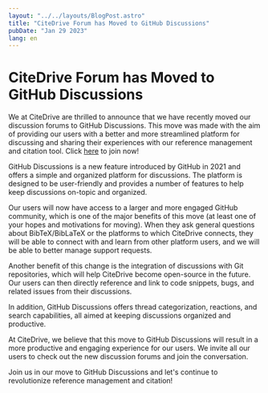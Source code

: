 ```yaml
---
layout: "../../layouts/BlogPost.astro"
title: "CiteDrive Forum has Moved to GitHub Discussions"
pubDate: "Jan 29 2023"
lang: en
---
```


# CiteDrive Forum has Moved to GitHub Discussions

We at CiteDrive are thrilled to announce that we have recently moved our discussion forums to GitHub Discussions. This move was made with the aim of providing our users with a better and more streamlined platform for discussing and sharing their experiences with our reference management and citation tool. Click [here](https://github.com/orgs/citedrive/discussions) to join now!

  

GitHub Discussions is a new feature introduced by GitHub in 2021 and offers a simple and organized platform for discussions. The platform is designed to be user-friendly and provides a number of features to help keep discussions on-topic and organized.

  

Our users will now have access to a larger and more engaged GitHub community, which is one of the major benefits of this move (at least one of your hopes and motivations for moving). When they ask general questions about BibTeX/BibLaTeX or the platforms to which CiteDrive connects, they will be able to connect with and learn from other platform users, and we will be able to better manage support requests.

  

Another benefit of this change is the integration of discussions with Git repositories, which will help CiteDrive become open-source in the future. Our users can then directly reference and link to code snippets, bugs, and related issues from their discussions.

  

In addition, GitHub Discussions offers thread categorization, reactions, and search capabilities, all aimed at keeping discussions organized and productive.

  

At CiteDrive, we believe that this move to GitHub Discussions will result in a more productive and engaging experience for our users. We invite all our users to check out the new discussion forums and join the conversation.

  

Join us in our move to GitHub Discussions and let's continue to revolutionize reference management and citation!